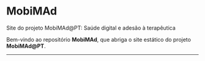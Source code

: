 # MobiMAd
Site do projeto MobiMAd@PT: Saúde digital e adesão à terapêutica

Bem-vindo ao repositório **MobiMAd**, que abriga o site estático do projeto **MobiMAd@PT**.  

---
